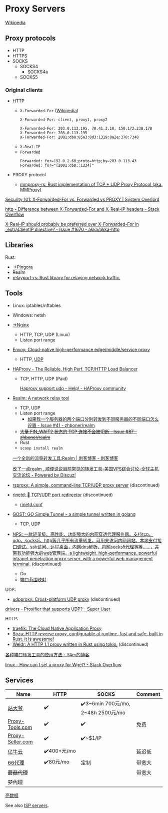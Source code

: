 # Proxy Servers
[Wikipedia](https://en.wikipedia.org/wiki/Proxy_server)

## Proxy protocols
- HTTP
- HTTPS
- SOCKS
  - SOCKS4
    - SOCKS4a
  - SOCKS5

### Original clients
- HTTP
  - `X-Forwarded-For` ([Wikipedia](https://en.wikipedia.org/wiki/X-Forwarded-For))
    ```http
    X-Forwarded-For: client, proxy1, proxy2
    ```
    ```http
    X-Forwarded-For: 203.0.113.195, 70.41.3.18, 150.172.238.178
    X-Forwarded-For: 203.0.113.195
    X-Forwarded-For: 2001:db8:85a3:8d3:1319:8a2e:370:7348
    ```
  - `X-Real-IP`
  - `Forwarded`
    ```http
    Forwarded: for=192.0.2.60;proto=http;by=203.0.113.43
    Forwarded: for="[2001:db8::1234]"
    ```

- PROXY protocol
  - [mmproxy-rs: Rust implementation of TCP + UDP Proxy Protocol (aka. MMProxy)](https://github.com/saiko-tech/mmproxy-rs)

[Security 101: X-Forwarded-For vs. Forwarded vs PROXY | System Overlord](https://systemoverlord.com/2020/03/25/security-101-x-forwarded-for-vs-forwarded-vs-proxy.html)

[http - Difference between X-Forwarded-For and X-Real-IP headers - Stack Overflow](https://stackoverflow.com/questions/72557636/difference-between-x-forwarded-for-and-x-real-ip-headers)

[X-Real-IP should probably be preferred over X-Forwarded-For in \_extraClientIP directive? - Issue #1670 - akka/akka-http](https://github.com/akka/akka-http/issues/1670)

## Libraries
Rust:
- [→Pingora](Pingora.md)
- Realm
- [relayport-rs: Rust library for relaying network traffic.](https://github.com/mtelahun/relayport-rs)

## Tools
- Linux: iptables/nftables

- Windows: netsh

- [→Nginx](/Application/HTTP/Servers/Nginx/README.md)
  - HTTP, TCP, UDP (Linux)
  - Listen port range

- [Envoy: Cloud-native high-performance edge/middle/service proxy](https://github.com/envoyproxy/envoy)
  - HTTP, [UDP](https://www.envoyproxy.io/docs/envoy/latest/configuration/listeners/udp_filters/udp_proxy)

- [HAProxy - The Reliable, High Perf. TCP/HTTP Load Balancer](https://www.haproxy.org/)
  - TCP, HTTP, UDP (Paid)

    [Haproxy support udp - Help! - HAProxy community](https://discourse.haproxy.org/t/haproxy-support-udp/10147)

- [Realm: A network relay tool](https://github.com/zhboner/realm)
  - TCP, UDP
  - Listen port range
    - [如果我一个服务器的两个端口分别转发到不同服务器的不同端口怎么设置 - Issue #41 - zhboner/realm](https://github.com/zhboner/realm/issues/41)
  - ~~[大量 FIN\_WAIT2 状态的 TCP 连接不会被切断 - Issue #87 - zhboner/realm](https://github.com/zhboner/realm/issues/87)~~
  - Rust
  - `scoop install realm`

  [一个全新的流量转发工具:Realm | 刺客博客 - 刺客博客](https://cikeblog.com/realm.html)

  [改了一点realm , 顺便说说目前常见的转发工具-美国VPS综合讨论-全球主机交流论坛 - Powered by Discuz!](https://hostloc.com/thread-837814-1-1.html)

- [rsproxy: A simple, command-line TCP/UDP proxy server](https://github.com/neosmart/rsproxy) (discontinued)

- [rinetd: 📡 TCP/UDP port redirector](https://github.com/samhocevar/rinetd) (discontinued)
  - [rinetd.conf](https://github.com/samhocevar/rinetd/blob/main/rinetd.conf)

- [GOST: GO Simple Tunnel - a simple tunnel written in golang](https://github.com/ginuerzh/gost)
  - TCP, UDP

- [NPS: 一款轻量级、高性能、功能强大的内网穿透代理服务器。支持tcp、udp、socks5、http等几乎所有流量转发，可用来访问内网网站、本地支付接口调试、ssh访问、远程桌面，内网dns解析、内网socks5代理等等......，并带有功能强大的web管理端。a lightweight, high-performance, powerful intranet penetration proxy server, with a powerful web management terminal.](https://github.com/ehang-io/nps) (discontinued)
  - Go
  - [端口范围映射](https://ehang-io.github.io/nps/#/feature?id=%e7%ab%af%e5%8f%a3%e8%8c%83%e5%9b%b4%e6%98%a0%e5%b0%84)

UDP:
- [udpproxy: Cross-platform UDP proxy](https://github.com/neosmart/udpproxy) (discontinued)

[drivers - Proxifier that supports UDP? - Super User](https://superuser.com/questions/264486/proxifier-that-supports-udp)

HTTP:
- [traefik: The Cloud Native Application Proxy](https://github.com/traefik/traefik)
- [Sōzu: HTTP reverse proxy, configurable at runtime, fast and safe, built in Rust. It is awesome!](https://github.com/sozu-proxy/sozu)
- [Weldr: A HTTP 1.1 proxy written in Rust using tokio.](https://github.com/hjr3/weldr) (discontinued)

[各种端口转发工具的使用方法 - Y4er的博客](https://y4er.com/posts/port-forwarding/)

[linux - How can I set a proxy for Wget? - Stack Overflow](https://stackoverflow.com/questions/11211705/how-can-i-set-a-proxy-for-wget)

## Services
Name | HTTP | SOCKS | Comment
--- | --- | --- | ---
[站大爷](https://www.zdaye.com/) | ✔️ | ✔️3~6min 700元/mo, 2~48h 2500元/mo
[Proxy-Tools.com](https://cn.proxy-tools.com/) | ✔️ | ✔️ | 免费
[Proxy-Seller.com](https://proxy-seller.com/zh/) | ✔️ | ✔️~$1/IP
[亿牛云](https://www.16yun.cn/help/ss_detail/) | ✔️400+元/mo | | 延迟低
[66代理](http://www.66daili.cn/) | ✔️80元/mo | 定制 | 带宽大
~~蘑菇代理~~ | | | 带宽大
~~梦代理~~ |
[亮数据](https://www.bright.cn/proxy-types)

See also [ISP servers](../Internet%20Service%20Providers.md#servers).